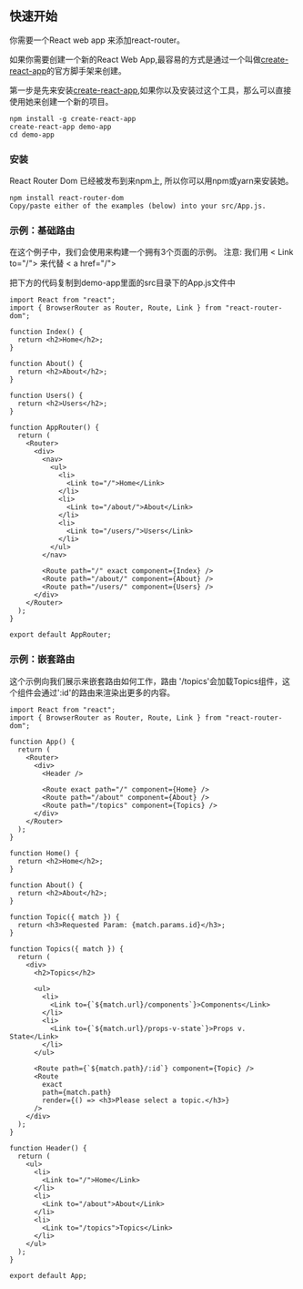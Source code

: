 ## 快速开始
你需要一个React web app 来添加react-router。  

如果你需要创建一个新的React Web App,最容易的方式是通过一个叫做[create-react-app](https://github.com/facebook/create-react-app)的官方脚手架来创建。    

第一步是先来安装[create-react-app](https://github.com/facebook/create-react-app),如果你以及安装过这个工具，那么可以直接使用她来创建一个新的项目。  
  
```
npm install -g create-react-app
create-react-app demo-app
cd demo-app
```
### 安装
React Router Dom 已经被发布到来npm上, 所以你可以用npm或yarn来安装她。  
```
npm install react-router-dom
Copy/paste either of the examples (below) into your src/App.js.

```
### 示例：基础路由
在这个例子中，我们会使用<Router>来构建一个拥有3个页面的示例。
注意: 我们用 < Link to="/"> 来代替 < a href="/">

把下方的代码复制到demo-app里面的src目录下的App.js文件中
```
import React from "react";
import { BrowserRouter as Router, Route, Link } from "react-router-dom";

function Index() {
  return <h2>Home</h2>;
}

function About() {
  return <h2>About</h2>;
}

function Users() {
  return <h2>Users</h2>;
}

function AppRouter() {
  return (
    <Router>
      <div>
        <nav>
          <ul>
            <li>
              <Link to="/">Home</Link>
            </li>
            <li>
              <Link to="/about/">About</Link>
            </li>
            <li>
              <Link to="/users/">Users</Link>
            </li>
          </ul>
        </nav>

        <Route path="/" exact component={Index} />
        <Route path="/about/" component={About} />
        <Route path="/users/" component={Users} />
      </div>
    </Router>
  );
}

export default AppRouter;
```
### 示例：嵌套路由
这个示例向我们展示来嵌套路由如何工作，路由 '/topics'会加载Topics组件，这个组件会通过':id'的路由来渲染出更多的内容。
```
import React from "react";
import { BrowserRouter as Router, Route, Link } from "react-router-dom";

function App() {
  return (
    <Router>
      <div>
        <Header />

        <Route exact path="/" component={Home} />
        <Route path="/about" component={About} />
        <Route path="/topics" component={Topics} />
      </div>
    </Router>
  );
}

function Home() {
  return <h2>Home</h2>;
}

function About() {
  return <h2>About</h2>;
}

function Topic({ match }) {
  return <h3>Requested Param: {match.params.id}</h3>;
}

function Topics({ match }) {
  return (
    <div>
      <h2>Topics</h2>

      <ul>
        <li>
          <Link to={`${match.url}/components`}>Components</Link>
        </li>
        <li>
          <Link to={`${match.url}/props-v-state`}>Props v. State</Link>
        </li>
      </ul>

      <Route path={`${match.path}/:id`} component={Topic} />
      <Route
        exact
        path={match.path}
        render={() => <h3>Please select a topic.</h3>}
      />
    </div>
  );
}

function Header() {
  return (
    <ul>
      <li>
        <Link to="/">Home</Link>
      </li>
      <li>
        <Link to="/about">About</Link>
      </li>
      <li>
        <Link to="/topics">Topics</Link>
      </li>
    </ul>
  );
}

export default App;
```